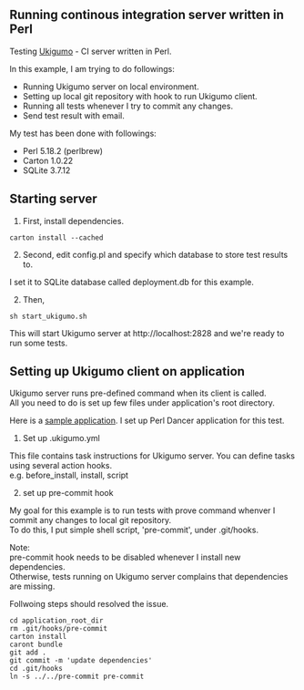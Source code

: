 ## Running continous integration server written in Perl  

Testing [Ukigumo](https://github.com/ukigumo) - CI server written in Perl.   

In this example, I am trying to do followings:  

  * Running Ukigumo server on local environment.  
  * Setting up local git repository with hook to run Ukigumo client.  
  * Running all tests whenever I try to commit any changes.   
  * Send test result with email.  

My test has been done with followings:  

  * Perl 5.18.2 (perlbrew)  
  * Carton 1.0.22  
  * SQLite 3.7.12  

## Starting server  

  1. First, install dependencies.  

    carton install --cached

  2. Second, edit config.pl and specify which database to store test results to.  

   I set it to SQLite database called deployment.db for this example.  

  2. Then, 

    sh start_ukigumo.sh

   This will start Ukigumo server at http://localhost:2828 and we're ready to run some tests.  

## Setting up Ukigumo client on application  

Ukigumo server runs pre-defined command when its client is called.  
All you need to do is set up few files under application's root directory.  

Here is a [sample application](https://github.com/kenichiosada/ci-perl-sample-app). 
I set up Perl Dancer application for this test.  

  1. Set up .ukigumo.yml   

   This file contains task instructions for Ukigumo server. You can define tasks using several action hooks.  
   e.g. before_install, install, script  

  2. set up pre-commit hook  

   My goal for this example is to run tests with prove command whenver I commit any changes to local git repository.  
   To do this, I put simple shell script, 'pre-commit', under .git/hooks.  

  Note:  
  pre-commit hook needs to be disabled whenever I install new dependencies.  
  Otherwise, tests running on Ukigumo server complains that dependencies are missing.  

  Follwoing steps should resolved the issue.  

    cd application_root_dir
    rm .git/hooks/pre-commit
    carton install 
    caront bundle 
    git add .
    git commit -m 'update dependencies'
    cd .git/hooks
    ln -s ../../pre-commit pre-commit 


